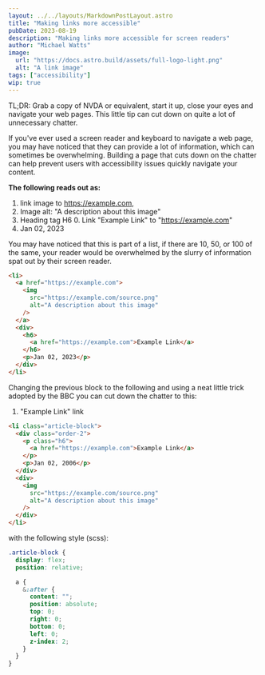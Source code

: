 ```yaml
---
layout: ../../layouts/MarkdownPostLayout.astro
title: "Making links more accessible"
pubDate: 2023-08-19
description: "Making links more accessible for screen readers"
author: "Michael Watts"
image:
  url: "https://docs.astro.build/assets/full-logo-light.png"
  alt: "A link image"
tags: ["accessibility"]
wip: true
---
```


TL;DR: Grab a copy of NVDA or equivalent, start it up, close your eyes and navigate your web pages. This little tip can cut down on quite a lot of unnecessary chatter.

If you've ever used a screen reader and keyboard to navigate a web page, you may have noticed that they can provide a lot of information, which can sometimes be overwhelming. Building a page that cuts down on the chatter can help prevent users with accessibility issues quickly navigate your content.

**The following reads out as:**

1. link image to https://example.com,
2. Image alt: "A description about this image"
3. Heading tag H6 0. Link "Example Link" to "https://example.com"
4. Jan 02, 2023

You may have noticed that this is part of a list, if there are 10, 50, or 100 of the same, your reader would be overwhelmed by the slurry of information spat out by their screen reader.

```html
<li>
  <a href="https://example.com">
    <img
      src="https://example.com/source.png"
      alt="A description about this image"
    />
  </a>
  <div>
    <h6>
      <a href="https://example.com">Example Link</a>
    </h6>
    <p>Jan 02, 2023</p>
  </div>
</li>
```

Changing the previous block to the following and using a neat little trick adopted by the BBC you can cut down the chatter to this:

1. "Example Link" link

```html
<li class="article-block">
  <div class="order-2">
    <p class="h6">
      <a href="https://example.com">Example Link</a>
    </p>
    <p>Jan 02, 2006</p>
  </div>
  <div>
    <img
      src="https://example.com/source.png"
      alt="A description about this image"
    />
  </div>
</li>
```

with the following style (scss):

```scss
.article-block {
  display: flex;
  position: relative;

  a {
    &:after {
      content: "";
      position: absolute;
      top: 0;
      right: 0;
      bottom: 0;
      left: 0;
      z-index: 2;
    }
  }
}
```
